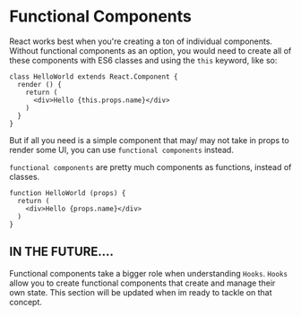 # Functional Components


React works best when you're creating a ton of individual components. Without functional components as an option, you would need to create all of these components with ES6 classes and using the `this` keyword, like so:

```
class HelloWorld extends React.Component {
  render () {
    return (
      <div>Hello {this.props.name}</div>
    )
  }
}
```


But if all you need is a simple component that may/ may not take in props to render some UI, you can use `functional components` instead.


`functional components` are pretty much components as functions, instead of classes.

```
function HelloWorld (props) {
  return (
    <div>Hello {props.name}</div>
  )
}
```


## IN THE FUTURE....


Functional components take a bigger role when understanding `Hooks`. `Hooks` allow you to create functional components that create and manage their own state. This section will be updated when im ready to tackle on that concept.
